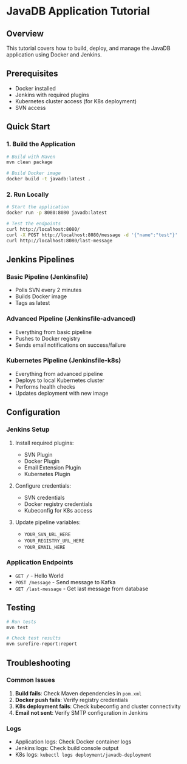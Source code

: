 # JavaDB Application Tutorial

## Overview
This tutorial covers how to build, deploy, and manage the JavaDB application using Docker and Jenkins.

## Prerequisites
- Docker installed
- Jenkins with required plugins
- Kubernetes cluster access (for K8s deployment)
- SVN access

## Quick Start

### 1. Build the Application
```bash
# Build with Maven
mvn clean package

# Build Docker image
docker build -t javadb:latest .
```

### 2. Run Locally
```bash
# Start the application
docker run -p 8080:8080 javadb:latest

# Test the endpoints
curl http://localhost:8080/
curl -X POST http://localhost:8080/message -d '{"name":"test"}'
curl http://localhost:8080/last-message
```

## Jenkins Pipelines

### Basic Pipeline (Jenkinsfile)
- Polls SVN every 2 minutes
- Builds Docker image
- Tags as latest

### Advanced Pipeline (Jenkinsfile-advanced)
- Everything from basic pipeline
- Pushes to Docker registry
- Sends email notifications on success/failure

### Kubernetes Pipeline (Jenkinsfile-k8s)
- Everything from advanced pipeline
- Deploys to local Kubernetes cluster
- Performs health checks
- Updates deployment with new image

## Configuration

### Jenkins Setup
1. Install required plugins:
   - SVN Plugin
   - Docker Plugin
   - Email Extension Plugin
   - Kubernetes Plugin

2. Configure credentials:
   - SVN credentials
   - Docker registry credentials
   - Kubeconfig for K8s access

3. Update pipeline variables:
   - `YOUR_SVN_URL_HERE`
   - `YOUR_REGISTRY_URL_HERE`
   - `YOUR_EMAIL_HERE`

### Application Endpoints
- `GET /` - Hello World
- `POST /message` - Send message to Kafka
- `GET /last-message` - Get last message from database

## Testing
```bash
# Run tests
mvn test

# Check test results
mvn surefire-report:report
```

## Troubleshooting

### Common Issues
1. **Build fails**: Check Maven dependencies in `pom.xml`
2. **Docker push fails**: Verify registry credentials
3. **K8s deployment fails**: Check kubeconfig and cluster connectivity
4. **Email not sent**: Verify SMTP configuration in Jenkins

### Logs
- Application logs: Check Docker container logs
- Jenkins logs: Check build console output
- K8s logs: `kubectl logs deployment/javadb-deployment`